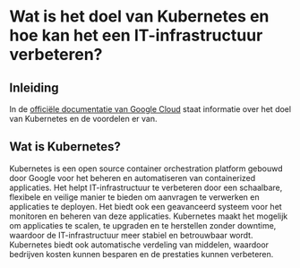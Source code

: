 # Wat is het doel van Kubernetes en hoe kan het een IT-infrastructuur verbeteren?
## Inleiding
In de [officiële documentatie van Google Cloud](https://cloud.google.com/learn/what-is-kubernetes#:~:text=Kubernetes%20automates%20operational%20tasks%20of,it%20easier%20to%20manage%20applications.) staat informatie over het doel van Kubernetes en de voordelen er van.

## Wat is Kubernetes?
Kubernetes is een open source container orchestration platform gebouwd door Google voor het beheren en automatiseren van containerized applicaties. Het helpt IT-infrastructuur te verbeteren door een schaalbare, flexibele en veilige manier te bieden om aanvragen te verwerken en applicaties te deployen. Het biedt ook een geavanceerd systeem voor het monitoren en beheren van deze applicaties. Kubernetes maakt het mogelijk om applicaties te scalen, te upgraden en te herstellen zonder downtime, waardoor de IT-infrastructuur meer stabiel en betrouwbaar wordt. Kubernetes biedt ook automatische verdeling van middelen, waardoor bedrijven kosten kunnen besparen en de prestaties kunnen verbeteren.
